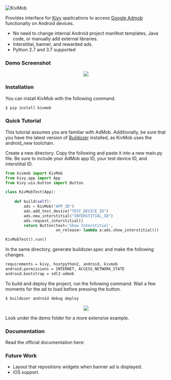 ![KivMob](https://raw.githubusercontent.com/MichaelStott/KivMob/master/demo/assets/kivmob-title.png)

Provides interface for [Kivy] applications to access [Google Admob] functionalty on Android devices.

  - No need to change internal Android project manifest templates, Java code, or manually add external libraries.
  - Interstitial, banner, and rewarded ads.
  - Python 2.7 and 3.7 supported

### Demo Screenshot

<p align="center">
  <img src="https://raw.githubusercontent.com/MichaelStott/KivMob/master/demo/assets/demo-screenshot-github.png">
</p>

### Installation

You can install KivMob with the following command.
```sh
$ pip install kivmob
```
### Quick Tutorial

This tutorial assumes you are familiar with AdMob. Additionally, be sure that you have the latest version of [Buildozer] installed, as KivMob uses the android_new toolchain.

Create a new directory. Copy the following and paste it into a new main.py file. Be sure to include your AdMob app ID, your test device ID, and interstitial ID.

```python
from kivmob import KivMob
from kivy.app import App
from kivy.uix.button import Button

class KivMobTest(App):
    
    def build(self):
        ads = KivMob("APP_ID")
        ads.add_test_device("TEST_DEVICE_ID")
        ads.new_interstitial("INTERSTITIAL_ID")
        ads.request_interstitial()
        return Button(text='Show Interstitial',
                      on_release= lambda a:ads.show_interstitial())

KivMobTest().run()
```

In the same directory, generate buildozer.spec and make the following changes.

```sh
requirements = kivy, hostpython2, android, kivmob
android.permissions = INTERNET, ACCESS_NETWORK_STATE
android.bootstrap = sdl2-admob
```

To build and deploy the project, run the following command. Wait a few moments for the ad to load before pressing the button.

```sh
$ buildozer android debug deploy
```

<p align="center">
  <img src="https://raw.githubusercontent.com/MichaelStott/KivMob/master/demo/assets/tutorial-screenshot.png">
</p>

Look under the demo folder for a more extensive example.

### Documentation

Read the official documentaiton here: 

### Future Work
 - Layout that repositions widgets when banner ad is displayed.
 - iOS support.

[Google Admob]: <https://www.google.com/admob/>
[Kivy]: <https://kivy.org/>
[Buildozer]: <https://github.com/kivy/buildozer>

